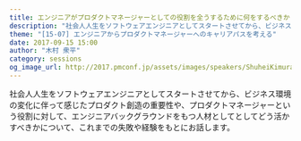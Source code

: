 ```yaml
---
title: エンジニアがプロダクトマネージャーとしての役割を全うするために何をするべきか
description: "社会人人生をソフトウェアエンジニアとしてスタートさせてから、ビジネス環境の変化に伴って感じたプロダクト創造の重要性や、プロダクトマネージャーという役割に対して、エンジニアバックグラウンドをもつ人材としてとしてどう活かすべきかについて、これまでの失敗や経験をもとにお話します"
theme: "[15-07] エンジニアからプロダクトマネージャーへのキャリアパスを考える"
date: 2017-09-15 15:00
author: "木村 衆平"
category: sessions
og_image_url: http://2017.pmconf.jp/assets/images/speakers/ShuheiKimura.png
---
```

社会人人生をソフトウェアエンジニアとしてスタートさせてから、ビジネス環境の変化に伴って感じたプロダクト創造の重要性や、プロダクトマネージャーという役割に対して、エンジニアバックグラウンドをもつ人材としてとしてどう活かすべきかについて、これまでの失敗や経験をもとにお話します。
